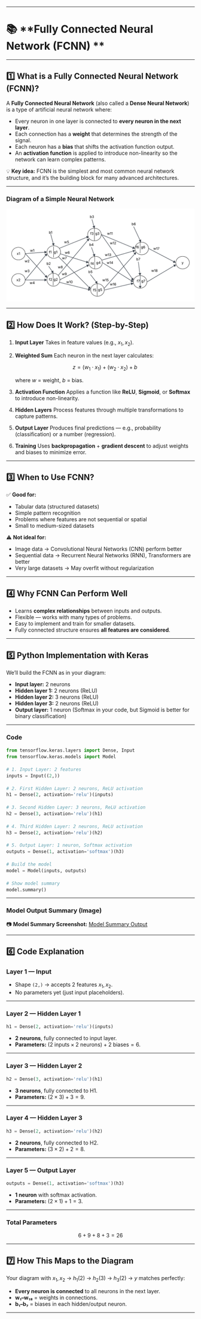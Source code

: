 
---

# 📚 **Fully Connected Neural Network (FCNN) **

---

## 1️⃣ **What is a Fully Connected Neural Network (FCNN)?**

A **Fully Connected Neural Network** (also called a **Dense Neural Network**) is a type of artificial neural network where:

* Every neuron in one layer is connected to **every neuron in the next layer**.
* Each connection has a **weight** that determines the strength of the signal.
* Each neuron has a **bias** that shifts the activation function output.
* An **activation function** is applied to introduce non-linearity so the network can learn complex patterns.

💡 **Key idea:** FCNN is the simplest and most common neural network structure, and it’s the building block for many advanced architectures.

---

### **Diagram of a Simple Neural Network**

![Simple Neural Network Diagram](https://github.com/Mahfuzar148/Artificial-Intelligence-Lab/blob/main/Assignment1/simple%20neural%20network.png)

---

## 2️⃣ **How Does It Work? (Step-by-Step)**

1. **Input Layer**
   Takes in feature values (e.g., $x_1, x_2$).

2. **Weighted Sum**
   Each neuron in the next layer calculates:

   $$
   z = (w_1 \cdot x_1) + (w_2 \cdot x_2) + b
   $$

   where $w$ = weight, $b$ = bias.

3. **Activation Function**
   Applies a function like **ReLU**, **Sigmoid**, or **Softmax** to introduce non-linearity.

4. **Hidden Layers**
   Process features through multiple transformations to capture patterns.

5. **Output Layer**
   Produces final predictions — e.g., probability (classification) or a number (regression).

6. **Training**
   Uses **backpropagation** + **gradient descent** to adjust weights and biases to minimize error.

---

## 3️⃣ **When to Use FCNN?**

✅ **Good for:**

* Tabular data (structured datasets)
* Simple pattern recognition
* Problems where features are not sequential or spatial
* Small to medium-sized datasets

⚠️ **Not ideal for:**

* Image data → Convolutional Neural Networks (CNN) perform better
* Sequential data → Recurrent Neural Networks (RNN), Transformers are better
* Very large datasets → May overfit without regularization

---

## 4️⃣ **Why FCNN Can Perform Well**

* Learns **complex relationships** between inputs and outputs.
* Flexible — works with many types of problems.
* Easy to implement and train for smaller datasets.
* Fully connected structure ensures **all features are considered**.

---

## 5️⃣ **Python Implementation with Keras**

We’ll build the FCNN as in your diagram:

* **Input layer:** 2 neurons
* **Hidden layer 1:** 2 neurons (ReLU)
* **Hidden layer 2:** 3 neurons (ReLU)
* **Hidden layer 3:** 2 neurons (ReLU)
* **Output layer:** 1 neuron (Softmax in your code, but Sigmoid is better for binary classification)

---

### **Code**

```python
from tensorflow.keras.layers import Dense, Input
from tensorflow.keras.models import Model

# 1. Input Layer: 2 features
inputs = Input((2,))

# 2. First Hidden Layer: 2 neurons, ReLU activation
h1 = Dense(2, activation='relu')(inputs)

# 3. Second Hidden Layer: 3 neurons, ReLU activation
h2 = Dense(3, activation='relu')(h1)

# 4. Third Hidden Layer: 2 neurons, ReLU activation
h3 = Dense(2, activation='relu')(h2)

# 5. Output Layer: 1 neuron, Softmax activation
outputs = Dense(1, activation='softmax')(h3)

# Build the model
model = Model(inputs, outputs)

# Show model summary
model.summary()
```

---

### **Model Output Summary (Image)**

📷 **Model Summary Screenshot:**
[Model Summary Output](https://github.com/Mahfuzar148/Artificial-Intelligence-Lab/blob/main/Assignment1/simple%20neural%20network%20output.png)

---

## 6️⃣ **Code Explanation**

### **Layer 1 — Input**

* Shape `(2,)` → accepts 2 features $x_1, x_2$.
* No parameters yet (just input placeholders).

---

### **Layer 2 — Hidden Layer 1**

```python
h1 = Dense(2, activation='relu')(inputs)
```

* **2 neurons**, fully connected to input layer.
* **Parameters:** $(2 \text{ inputs} \times 2 \text{ neurons}) + 2 \text{ biases} = 6$.

---

### **Layer 3 — Hidden Layer 2**

```python
h2 = Dense(3, activation='relu')(h1)
```

* **3 neurons**, fully connected to H1.
* **Parameters:** $(2 \times 3) + 3 = 9$.

---

### **Layer 4 — Hidden Layer 3**

```python
h3 = Dense(2, activation='relu')(h2)
```

* **2 neurons**, fully connected to H2.
* **Parameters:** $(3 \times 2) + 2 = 8$.

---

### **Layer 5 — Output Layer**

```python
outputs = Dense(1, activation='softmax')(h3)
```

* **1 neuron** with softmax activation.
* **Parameters:** $(2 \times 1) + 1 = 3$.

---

### **Total Parameters**

$$
6 + 9 + 8 + 3 = 26
$$

---

## 7️⃣ **How This Maps to the Diagram**

Your diagram with $x_1, x_2$ → $h_1(2)$ → $h_2(3)$ → $h_3(2)$ → $y$ matches perfectly:

* **Every neuron is connected** to all neurons in the next layer.
* **w₁–w₁₈** = weights in connections.
* **b₁–b₇** = biases in each hidden/output neuron.

---


